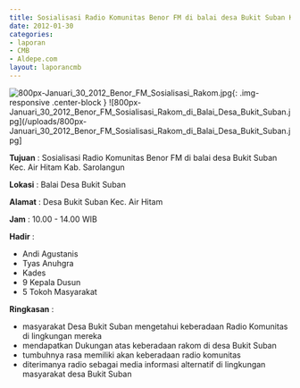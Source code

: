 ```yaml
---
title: Sosialisasi Radio Komunitas Benor FM di balai desa Bukit Suban Kec. Air Hitam Kab. Sarolangun
date: 2012-01-30
categories:
- laporan
- CMB
- Aldepe.com
layout: laporancmb
---
```


![800px-Januari_30_2012_Benor_FM_Sosialisasi_Rakom.jpg](/uploads/800px-Januari_30_2012_Benor_FM_Sosialisasi_Rakom.jpg){: .img-responsive .center-block }
![800px-Januari_30_2012_Benor_FM_Sosialisasi_Rakom_di_Balai_Desa_Bukit_Suban.jpg](/uploads/800px-Januari_30_2012_Benor_FM_Sosialisasi_Rakom_di_Balai_Desa_Bukit_Suban.jpg]

**Tujuan** : Sosialisasi Radio Komunitas Benor FM di balai desa Bukit Suban Kec. Air Hitam Kab. Sarolangun

**Lokasi** : Balai Desa Bukit Suban

**Alamat** : Desa Bukit Suban Kec. Air Hitam

**Jam** : 10.00 - 14.00 WIB

**Hadir** : 
* Andi Agustanis
* Tyas Anuhgra
* Kades
* 9 Kepala Dusun
* 5 Tokoh Masyarakat

**Ringkasan** : 
* masyarakat Desa Bukit Suban mengetahui keberadaan Radio Komunitas di lingkungan mereka
* mendapatkan Dukungan atas keberadaan rakom di desa Bukit Suban
* tumbuhnya rasa memiliki akan keberadaan radio komunitas
* diterimanya radio sebagai media informasi alternatif di lingkungan masyarakat desa Bukit Suban
